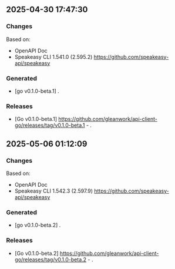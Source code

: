 

## 2025-04-30 17:47:30
### Changes
Based on:
- OpenAPI Doc  
- Speakeasy CLI 1.541.0 (2.595.2) https://github.com/speakeasy-api/speakeasy
### Generated
- [go v0.1.0-beta.1] .
### Releases
- [Go v0.1.0-beta.1] https://github.com/gleanwork/api-client-go/releases/tag/v0.1.0-beta.1 - .

## 2025-05-06 01:12:09
### Changes
Based on:
- OpenAPI Doc  
- Speakeasy CLI 1.542.3 (2.597.9) https://github.com/speakeasy-api/speakeasy
### Generated
- [go v0.1.0-beta.2] .
### Releases
- [Go v0.1.0-beta.2] https://github.com/gleanwork/api-client-go/releases/tag/v0.1.0-beta.2 - .